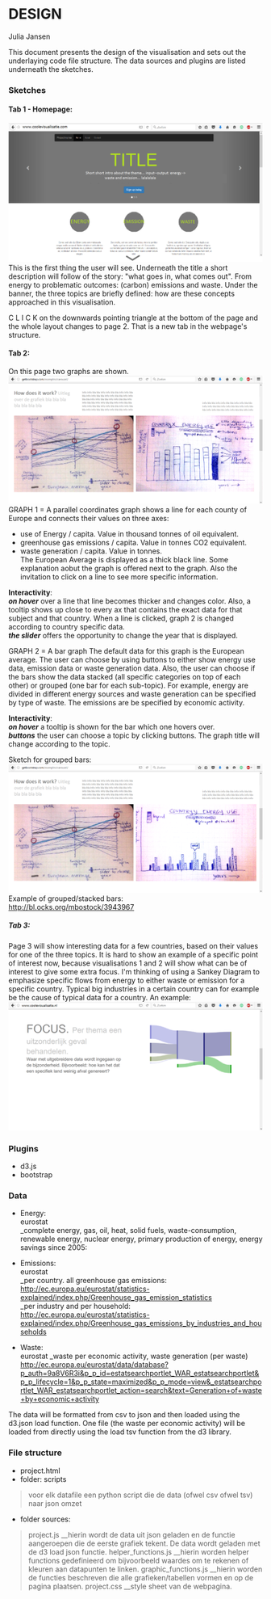 # DESIGN
Julia Jansen

This document presents the design of the visualisation and sets out the underlaying code file structure. The data sources and plugins are listed underneath the sketches.

### Sketches  
#### Tab 1 - Homepage:  
![](doc/page_1.png)
This is the first thing the user will see. Underneath the title a short description will follow of the story: "what goes in, what comes out". From energy to problematic outcomes: (carbon) emissions and waste. Under the banner, the three topics are briefly defined: how are these concepts approached in this visualisation.  

C L I C K on the downwards pointing triangle at the bottom of the page and the whole layout changes to page 2. That is a new tab in the webpage's structure.  

#### Tab 2:   
On this page two graphs are shown.  
![](doc/page_2_new.png)   
GRAPH 1 = A parallel coordinates graph shows a line for each county of Europe and connects their values on three axes:
* use of Energy / capita. Value in thousand tonnes of oil equivalent.
* greenhouse gas emissions / capita. Value in tonnes CO2 equivalent. 
* waste generation / capita. Value in tonnes.  
The European Average is displayed as a thick black line. Some explanation aobut the graph is offered next to the graph. Also the invitation to click on a line to see more specific information. 

**Interactivity**:  
__*on hover*__ over a line that line becomes thicker and changes color. Also, a tooltip shows up close to every ax that contains the exact data for that subject and that country.  When a line is clicked, graph 2 is changed according to country specific data.  
__*the slider*__ offers the opportunity to change the year that is displayed. 

GRAPH 2 = A bar graph
The default data for this graph is the European average. The user can choose by using buttons to either show energy use data, emission data or waste generation data. Also, the user can choose if the bars show the data stacked (all specific categories on top of each other) or grouped (one bar for each sub-topic). For example, energy are divided in different energy sources and waste generation can be specified by type of waste. The emissions are be specified by economic activity. 

**Interactivity**:  
__*on hover*__ a tooltip is shown for the bar which one hovers over.   
__*buttons*__ the user can choose a topic by clicking buttons. The graph title will change according to the topic. 

Sketch for grouped bars:  
![](doc/page_2_grouped.png)
Example of grouped/stacked bars:  
http://bl.ocks.org/mbostock/3943967  

##### Tab 3: 
Page 3 will show interesting data for a few countries, based on their values for one of the three topics. It is hard to show an example of a specific point of interest now, because visualisations 1 and 2 will show what can be of interest to give some extra focus. I'm thinking of using a Sankey Diagram to emphasize specific flows from energy to either waste or emission for a specific country. Typical big industries in a certain country can for example be the cause of typical data for a country. An example:
![](doc/page_4.png)

### Plugins
* d3.js
* bootstrap

### Data
* Energy:  
eurostat   
_complete energy, gas, oil, heat, solid fuels, waste-consumption, renewable energy, nuclear energy, primary production of energy, energy savings since 2005:  

* Emissions:  
eurostat  
_per country. all greenhouse gas emissions:  
http://ec.europa.eu/eurostat/statistics-explained/index.php/Greenhouse_gas_emission_statistics  
_per industry and per household:  
http://ec.europa.eu/eurostat/statistics-explained/index.php/Greenhouse_gas_emissions_by_industries_and_households

* Waste:  
eurostat
_waste per economic activity, waste generation (per waste)  
http://ec.europa.eu/eurostat/data/database?p_auth=9a8V6R3i&p_p_id=estatsearchportlet_WAR_estatsearchportlet&p_p_lifecycle=1&p_p_state=maximized&p_p_mode=view&_estatsearchportlet_WAR_estatsearchportlet_action=search&text=Generation+of+waste+by+economic+activity

The data will be formatted from csv to json and then loaded using the d3.json load function. One file (the waste per economic activity) will be loaded from directly using the load tsv function from the d3 library.  

### File structure
* project.html
* folder: scripts  
> voor elk datafile een python script die de data (ofwel csv ofwel tsv) naar json omzet  
* folder sources:  
> project.js __hierin wordt de data uit json geladen en de functie aangeroepen die de eerste grafiek tekent. De data wordt geladen met de d3 load json functie.
> helper_functions.js __hierin worden helper functions gedefinieerd om bijvoorbeeld waardes om te rekenen of kleuren aan datapunten te linken. 
> graphic_functions.js __hierin worden de functies beschreven die alle grafieken/tabellen vormen en op de pagina plaatsen.
> project.css __style sheet van de webpagina.